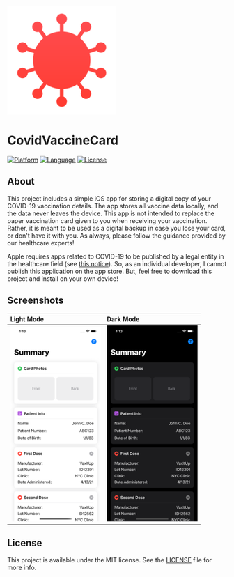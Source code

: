 <img height="250" src="./CovidVaccineCard/Assets/Assets.xcassets/LaunchScreenIcon.imageset/COVID_Icon_1024x1024@1x.png">

# CovidVaccineCard

[![Platform](http://img.shields.io/badge/platform-iOS-blue.svg?style=flat)](https://developer.apple.com/ios) 
[![Language](http://img.shields.io/badge/language-Swift-brightgreen.svg?style=flat)](https://swift.org) 
[![License](http://img.shields.io/badge/license-MIT-lightgrey.svg?style=flat)](http://mit-license.org) 

## About

This project includes a simple iOS app for storing a digital copy of your COVID-19 vaccination details. The app stores all vaccine data locally, and the data never leaves the device. This app is not intended to replace the paper vaccination card given to you when receiving your vaccination. Rather, it is meant to be used as a digital backup in case you lose your card, or don't have it with you. As always, please follow the guidance provided by our healthcare experts!

Apple requires apps related to COVID-19 to be published by a legal entity in the healthcare field (see [this notice](https://developer.apple.com/news/?id=03142020a)). So, as an individual developer, I cannot publish this application on the app store. But, feel free to download this project and install on your own device!

## Screenshots

| Light Mode                                      | Dark Mode                                      |    
| :---                                            | :---                                           |
| <img height="450" src="./Images/LightMode.png"> | <img height="450" src="./Images/DarkMode.png"> |

## License

This project is available under the MIT license. See the [LICENSE](./LICENSE) file for more info.
